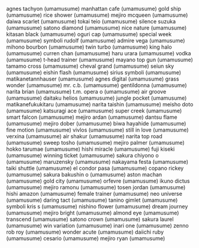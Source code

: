 agnes tachyon \(umamusume\)
manhattan cafe \(umamusume\)
gold ship \(umamusume\)
rice shower \(umamusume\)
mejiro mcqueen \(umamusume\)
daiwa scarlet \(umamusume\)
tokai teio \(umamusume\)
silence suzuka \(umamusume\)
satono diamond \(umamusume\)
nice nature \(umamusume\)
kitasan black \(umamusume\)
oguri cap \(umamusume\)
special week \(umamusume\)
symboli rudolf \(umamusume\)
admire vega \(umamusume\)
mihono bourbon \(umamusume\)
twin turbo \(umamusume\)
king halo \(umamusume\)
curren chan \(umamusume\)
haru urara \(umamusume\)
vodka \(umamusume\)
t-head trainer \(umamusume\)
mayano top gun \(umamusume\)
tamamo cross \(umamusume\)
cheval grand \(umamusume\)
seiun sky \(umamusume\)
eishin flash \(umamusume\)
sirius symboli \(umamusume\)
matikanetannhauser \(umamusume\)
agnes digital \(umamusume\)
grass wonder \(umamusume\)
mr. c.b. \(umamusume\)
gentildonna \(umamusume\)
narita brian \(umamusume\)
t.m. opera o \(umamusume\)
air groove \(umamusume\)
daitaku helios \(umamusume\)
jungle pocket \(umamusume\)
matikanefukukitaru \(umamusume\)
narita taishin \(umamusume\)
meisho doto \(umamusume\)
katsuragi ace \(umamusume\)
super creek \(umamusume\)
smart falcon \(umamusume\)
mejiro ardan \(umamusume\)
dantsu flame \(umamusume\)
mejiro dober \(umamusume\)
biwa hayahide \(umamusume\)
fine motion \(umamusume\)
vivlos \(umamusume\)
still in love \(umamusume\)
verxina \(umamusume\)
air shakur \(umamusume\)
narita top road \(umamusume\)
sweep tosho \(umamusume\)
mejiro palmer \(umamusume\)
hokko tarumae \(umamusume\)
hishi miracle \(umamusume\)
fuji kiseki \(umamusume\)
winning ticket \(umamusume\)
sakura chiyono o \(umamusume\)
maruzensky \(umamusume\)
nakayama festa \(umamusume\)
taiki shuttle \(umamusume\)
el condor pasa \(umamusume\)
copano rickey \(umamusume\)
sakura bakushin o \(umamusume\)
aston machan \(umamusume\)
gold city \(umamusume\)
orfevre \(umamusume\)
ikuno dictus \(umamusume\)
mejiro ramonu \(umamusume\)
tosen jordan \(umamusume\)
hishi amazon \(umamusume\)
female trainer \(umamusume\)
neo universe \(umamusume\)
daring tact \(umamusume\)
tanino gimlet \(umamusume\)
symboli kris s \(umamusume\)
nishino flower \(umamusume\)
dream journey \(umamusume\)
mejiro bright \(umamusume\)
almond eye \(umamusume\)
transcend \(umamusume\)
satono crown \(umamusume\)
sakura laurel \(umamusume\)
win variation \(umamusume\)
inari one \(umamusume\)
zenno rob roy \(umamusume\)
wonder acute \(umamusume\)
daiichi ruby \(umamusume\)
cesario \(umamusume\)
mejiro ryan \(umamusume\)
